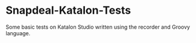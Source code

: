 # Snapdeal-Katalon-Tests

Some basic tests on Katalon Studio written using the recorder and Groovy language.
